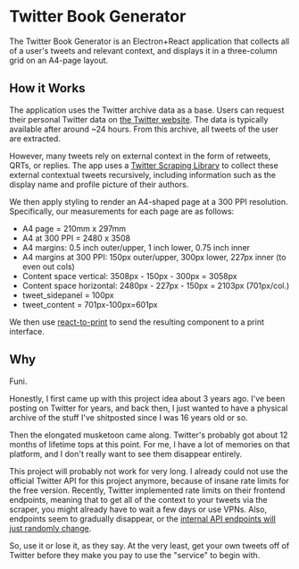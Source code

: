 # Twitter Book Generator

The Twitter Book Generator is an Electron+React application that collects all of a user's tweets and relevant context, and displays it in a three-column grid on an A4-page layout.

  

## How it Works

The application uses the Twitter archive data as a base. Users can request their personal Twitter data on [the Twitter website](https://twitter.com/settings/download_your_data). The data is typically available after around ~24 hours. From this archive, all tweets of the user are extracted.

However, many tweets rely on external context in the form of retweets, QRTs, or replies. The app uses a [Twitter Scraping Library](https://github.com/the-convocation/twitter-scraper) to collect these external contextual tweets recursively, including information such as the display name and profile picture of their authors.

We then apply styling to render an A4-shaped page at a 300 PPI resolution. Specifically, our measurements for each page are as follows:

- A4 page = 210mm x 297mm
- A4 at 300 PPI = 2480 x 3508
- A4 margins: 0.5 inch outer/upper, 1 inch lower, 0.75 inch inner
- A4 margins at 300 PPI: 150px outer/upper, 300px lower, 227px inner (to even out cols)
- Content space vertical: 3508px - 150px - 300px = 3058px
- Content space horizontal: 2480px - 227px - 150px = 2103px (701px/col.)
- tweet_sidepanel = 100px
- tweet_content = 701px-100px=601px

We then use [react-to-print](https://www.npmjs.com/package/react-to-print) to send the resulting component to a print interface. 


## Why


Funi.

Honestly, I first came up with this project idea about 3 years ago. I've been posting on Twitter for years, and back then, I just wanted to have a physical archive of the stuff I've shitposted since I was 16 years old or so.

Then the elongated musketoon came along. Twitter's probably got about 12 months of lifetime tops at this point. For me, I have a lot of memories on that platform, and I don't really want to see them disappear entirely.

This project will probably not work for very long. I already could not use the official Twitter API for this project anymore, because of insane rate limits for the free version. Recently, Twitter implemented rate limits on their frontend endpoints, meaning that to get all of the context to your tweets via the scraper, you might already have to wait a few days or use VPNs. Also, endpoints seem to gradually disappear, or the [internal API endpoints will just randomly change](https://github.com/the-convocation/twitter-scraper/issues/49). 

So, use it or lose it, as they say. At the very least, get your own tweets off of Twitter before they make you pay to use the "service" to begin with.